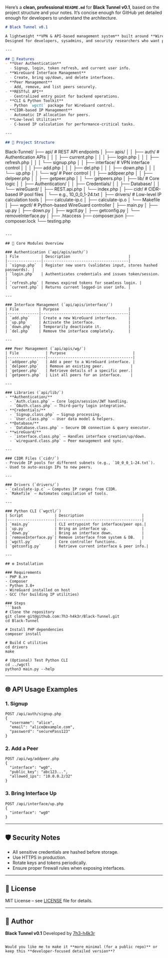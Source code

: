 Here’s a **clean, professional `README.md`** for **Black Tunnel v0.1**, based on the project structure and your notes.
It’s concise enough for GitHub yet detailed enough for developers to understand the architecture.

```markdown
# Black Tunnel v0.1

A lightweight **VPN & API-based management system** built around **WireGuard**, providing authentication, interface, and peer management through REST APIs.  
Designed for developers, sysadmins, and security researchers who want programmatic control of VPN infrastructure.

---

## 🚀 Features
- **User Authentication**
  - Signup, login, token refresh, and current user info.
- **WireGuard Interface Management**
  - Create, bring up/down, and delete interfaces.
- **Peer Management**
  - Add, remove, and list peers securely.
- **RESTful API**
  - Centralized entry point for backend operations.
- **CLI & Python Toolkit**
  - Python `wgctl` package for WireGuard control.
- **CIDR-based IP Management**
  - Automatic IP allocation for peers.
- **Low-level Utilities**
  - C-based IP calculation for performance-critical tasks.

---

## 📂 Project Structure

```

Black-Tunnel/
├── api/                      # REST API endpoints
│   ├── apis/
│   │   ├── auth/             # Authentication APIs
│   │   │   ├── current.php
│   │   │   ├── login.php
│   │   │   ├── refresh.php
│   │   │   └── signup.php
│   │   ├── interface/        # VPN interface control
│   │   │   ├── add.php
│   │   │   ├── del.php
│   │   │   ├── down.php
│   │   │   └── up.php
│   │   └── wg/               # Peer control
│   │       ├── addpeer.php
│   │       ├── delpeer.php
│   │       ├── getpeer.php
│   │       └── getpeers.php
│   ├── lib/                  # Core logic
│   │   ├── Authentication/
│   │   ├── Credentials/
│   │   ├── Database/
│   │   └── wireGuard/
│   ├── REST.api.php
│   └── index.php
│
├── cidr/                     # CIDR-based IP pool files
│   └── e.g., 10_0_0_1-24.txt
│
├── drivers/                  # Low-level IP calculation tools
│   ├── calculate-ip.c
│   ├── calculate-ip.o
│   └── Makefile
│
├── wgctl/                     # Python-based WireGuard controller
│   ├── main.py
│   ├── up.py
│   ├── down.py
│   ├── wgctl.py
│   ├── getconfig.py
│   └── removeInterface.py
│
├── .htaccess
├── composer.json
├── composer.lock
└── testing.php

````

---

## 🔑 Core Modules Overview

### Authentication (`api/apis/auth/`)
| File          | Description                          |
|---------------|--------------------------------------|
| `signup.php`  | Register new users (validates input, stores hashed passwords). |
| `login.php`   | Authenticates credentials and issues token/session. |
| `refresh.php` | Renews expired tokens for seamless login. |
| `current.php` | Returns current logged-in user info. |

---

### Interface Management (`api/apis/interface/`)
| File         | Purpose                               |
|--------------|---------------------------------------|
| `add.php`    | Create a new WireGuard interface.     |
| `up.php`     | Activate the interface.               |
| `down.php`   | Temporarily deactivate it.            |
| `del.php`    | Remove the interface completely.      |

---

### Peer Management (`api/apis/wg/`)
| File            | Purpose                              |
|-----------------|--------------------------------------|
| `addpeer.php`   | Add a peer to a WireGuard interface. |
| `delpeer.php`   | Remove an existing peer.            |
| `getpeer.php`   | Retrieve details of a specific peer.|
| `getpeers.php`  | List all peers for an interface.    |

---

### Libraries (`api/lib/`)
- **Authentication/**
  - `Auth.class.php` – Core login/session/JWT handling.
  - `OAuth.class.php` – Third-party login integration.
- **Credentials/**
  - `Signup.class.php` – Signup processing.
  - `User.class.php` – User data model & helpers.
- **Database/**
  - `Database.class.php` – Secure DB connection & query executor.
- **wireGuard/**
  - `interface.class.php` – Handles interface creation/up/down.
  - `wireguard.class.php` – Peer management and sync.

---

### CIDR Files (`cidr/`)
- Provide IP pools for different subnets (e.g., `10_0_0_1-24.txt`).
- Used to auto-assign IPs to new peers.

---

### Drivers (`drivers/`)
- `calculate-ip.c` – Computes IP ranges from CIDR.
- `Makefile` – Automates compilation of tools.

---

### Python CLI (`wgctl/`)
| Script              | Description                          |
|---------------------|--------------------------------------|
| `main.py`           | CLI entrypoint for interface/peer ops.|
| `up.py`             | Bring an interface up.               |
| `down.py`           | Bring an interface down.             |
| `removeInterface.py`| Remove interface from system & DB.   |
| `wgctl.py`          | Core controller functions.          |
| `getconfig.py`      | Retrieve current interface & peer info.|

---

## ⚙️ Installation

### Requirements
- PHP 8.x+
- Composer
- Python 3.8+
- WireGuard installed on host
- GCC (for building IP utilities)

### Steps
```bash
# Clone the repository
git clone git@github.com:7h3-h4k3r/Black-Tunnel.git
cd Black-Tunnel

# Install PHP dependencies
composer install

# Build C utilities
cd drivers
make

# (Optional) Test Python CLI
cd ../wgctl
python3 main.py --help
````

---

## 🌐 API Usage Examples

### 1. Signup

```http
POST /api/auth/signup.php
{
  "username": "alice",
  "email": "alice@example.com",
  "password": "securePass123"
}
```

### 2. Add a Peer

```http
POST /api/wg/addpeer.php
{
  "interface": "wg0",
  "public_key": "abc123...",
  "allowed_ips": "10.0.0.2/32"
}
```

### 3. Bring Interface Up

```http
POST /api/interface/up.php
{
  "interface": "wg0"
}
```

---

## 🛡️ Security Notes

* All sensitive credentials are hashed before storage.
* Use HTTPS in production.
* Rotate keys and tokens periodically.
* Ensure proper firewall rules when exposing interfaces.

---

## 📜 License

MIT License – see [LICENSE](https://github.com/7h3-h4k3r/Black-Tunnel?tab=MIT-1-ov-file#) file for details.

---

## 👤 Author

**Black Tunnel v0.1**
Developed by [7h3-h4k3r](https://github.com/7h3-h4k3r)

```

Would you like me to make it **more minimal (for a public repo)** or keep this **developer-focused detailed version**?
```
